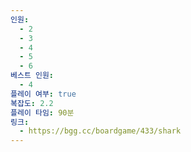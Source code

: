 ```yaml
---
인원:
  - 2
  - 3
  - 4
  - 5
  - 6
베스트 인원:
  - 4
플레이 여부: true
복잡도: 2.2
플레이 타임: 90분
링크:
  - https://bgg.cc/boardgame/433/shark
---
```

